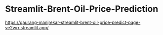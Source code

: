 # Streamlit-Brent-Oil-Price-Prediction
https://gaurang-manjrekar-streamlit-brent-oil-price-predict-page-ve2wrr.streamlit.app/
